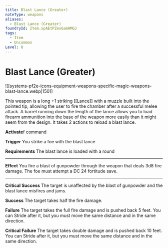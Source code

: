 ```yaml
---
title: Blast Lance (Greater)
noteType: weapons
aliases:
  - Blast Lance (Greater)
foundryId: Item.xpAEtPZexGamHMGJ
tags:
  - Item
  - Uncommon
Level: 8
---
```


# Blast Lance (Greater)
![[systems-pf2e-icons-equipment-weapons-specific-magic-weapons-blast-lance.webp|150]]

This weapon is a long +1 striking [[Lance]] with a muzzle built into the pointed tip, allowing the user to fire the chamber after a successful melee attack. A barrel running down the length of the lance allows you to load firearm ammunition into the base of the weapon more easily than it might seem from the design. It takes 2 actions to reload a blast lance.

**Activate**f command

**Trigger** You strike a foe with the blast lance

**Requirements** The blast lance is loaded with a round

* * *

**Effect** You fire a blast of gunpowder through the weapon that deals 3d8 fire damage. The foe must attempt a DC 24 fortitude save.

* * *

**Critical Success** The target is unaffected by the blast of gunpowder and the blast lance misfires and jams.

**Success** The target takes half the fire damage.

**Failure** The target takes the full fire damage and is pushed back 5 feet. You can Stride after it, but you must move the same distance and in the same direction.

**Critical Failure** The target takes double damage and is pushed back 10 feet. You can Stride after it, but you must move the same distance and in the same direction.
